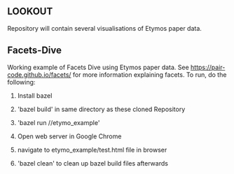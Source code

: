 LOOKOUT
---------

Repository will contain several visualisations of Etymos paper data.


Facets-Dive
-----------
Working example of Facets Dive using Etymos paper data. See https://pair-code.github.io/facets/ for more information explaining facets. To run, do the following:

1)  Install bazel

2)  'bazel build' in same directory as these cloned Repository

3)  'bazel run //etymo_example'

4)  Open web server in Google Chrome

5)  navigate to etymo_example/test.html file in browser

6) 'bazel clean' to clean up bazel build files afterwards
